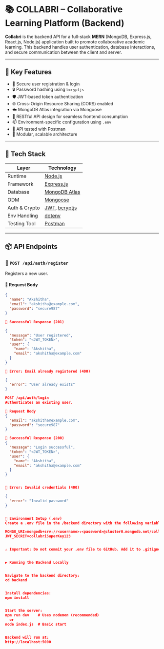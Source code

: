 # 📚 COLLABRI – Collaborative Learning Platform (Backend)

**Collabri** is the backend API for a full-stack **MERN** (MongoDB, Express.js, React.js, Node.js) application built to promote collaborative academic learning. This backend handles user authentication, database interactions, and secure communication between the client and server.

---

## 🚀 Key Features

- 🔐 Secure user registration & login
- 🔒 Password hashing using `bcryptjs`
- 🛡️ JWT-based token authentication
- 🌐 Cross-Origin Resource Sharing (CORS) enabled
- ☁️ MongoDB Atlas integration via Mongoose
- 🔄 RESTful API design for seamless frontend consumption
- 📫 Environment-specific configuration using `.env`
- 🧪 API tested with Postman
- 🧱 Modular, scalable architecture

---

## 🧰 Tech Stack

| Layer        | Technology            |
|--------------|------------------------|
| Runtime      | [Node.js](https://nodejs.org/)  
| Framework    | [Express.js](https://expressjs.com/)  
| Database     | [MongoDB Atlas](https://www.mongodb.com/cloud/atlas)  
| ODM          | [Mongoose](https://mongoosejs.com/)  
| Auth & Crypto| [JWT](https://jwt.io/), [bcryptjs](https://www.npmjs.com/package/bcryptjs)  
| Env Handling | [dotenv](https://www.npmjs.com/package/dotenv)  
| Testing Tool | [Postman](https://www.postman.com/)  

---

## 📦 API Endpoints

### 🔐 `POST /api/auth/register`

Registers a new user.

#### 🔸 Request Body

```json
{
  "name": "Akshitha",
  "email": "akshitha@example.com",
  "password": "secure987"
}

🔸 Successful Response (201) 

{
  "message": "User registered",
  "token": "<JWT_TOKEN>",
  "user": {
    "name": "Akshitha",
    "email": "akshitha@example.com"
  }
}

🔸 Error: Email already registered (400)

{
  "error": "User already exists"
}

POST /api/auth/login
Authenticates an existing user.

🔸 Request Body
{
  "email": "akshitha@example.com",
  "password": "secure987"
}

🔸 Successful Response (200)
{
  "message": "Login successful",
  "token": "<JWT_TOKEN>",
  "user": {
    "name": "Akshitha",
    "email": "akshitha@example.com"
  }
}


🔸 Error: Invalid credentials (400)

{
  "error": "Invalid password"
}


🔐 Environment Setup (.env)
Create a .env file in the /backend directory with the following variables:

MONGO_URI=mongodb+srv://<username>:<password>@cluster0.mongodb.net/collabri?retryWrites=true&w=majority
JWT_SECRET=collabriSuperKey123


⚠️ Important: Do not commit your .env file to GitHub. Add it to .gitignore.


▶️ Running the Backend Locally


Navigate to the backend directory:
cd backend


Install dependencies:
npm install


Start the server:
npm run dev    # Uses nodemon (recommended)
  or 
node index.js  # Basic start


Backend will run at:
http://localhost:5000

